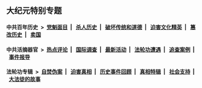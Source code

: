 ## 大纪元特别专题

#### 中共百年历史 &nbsp;>&nbsp; [党魁面目](indexes/nf1176107/README.md?10210430) &nbsp;| &nbsp; [杀人历史](indexes/nf1176106/README.md?10210430) &nbsp;| &nbsp; [破坏传统和道德](indexes/nf1176106/README.md?10210430) &nbsp;| &nbsp; [迫害文化精英](indexes/nf1176111/README.md?10210430) &nbsp;| &nbsp; [篡改历史](indexes/nf1176115/README.md?10210430) &nbsp;| &nbsp; [卖国](indexes/nf1176117/README.md?10210430) 

#### 中共活摘器官 &nbsp;>&nbsp; [热点评论](indexes/nf5879/README.md?10210430) &nbsp;| &nbsp; [国际调查](indexes/nf5947/README.md?10210430) &nbsp;| &nbsp; [最新活动](indexes/nf5883/README.md?10210430) &nbsp;| &nbsp; [法轮功遭遇](indexes/nf5881/README.md?10210430) &nbsp;| &nbsp; [追查案例](indexes/nf5880/README.md?10210430) &nbsp;| &nbsp; [事件报导](indexes/nf5877/README.md?10210430) 

#### 法轮功专辑 &nbsp;>&nbsp; [自焚伪案](indexes/nf5562/README.md?10210430) &nbsp;| &nbsp; [迫害真相](indexes/nf4379/README.md?10210430) &nbsp;| &nbsp; [历史事件回顾](indexes/nf5793/README.md?10210430) &nbsp;| &nbsp; [真相特辑](indexes/nf4389/README.md?10210430) &nbsp;| &nbsp; [社会支持](indexes/nf4386/README.md?10210430) &nbsp;| &nbsp; [大法徒的故事](indexes/nf1147481/README.md?10210430) 
